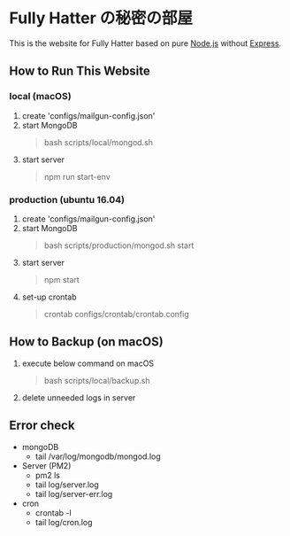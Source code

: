 
# Fully Hatter の秘密の部屋
This is the website for Fully Hatter based on pure [Node.js](https://nodejs.org) without [Express](https://expressjs.com/).

## How to Run This Website
### local (macOS)
1. create 'configs/mailgun-config.json'  
1. start MongoDB
    > bash scripts/local/mongod.sh
1. start server
    > npm run start-env

### production (ubuntu 16.04)
1. create 'configs/mailgun-config.json'  
1. start MongoDB
    > bash scripts/production/mongod.sh start
1. start server
    > npm start
1. set-up crontab
    > crontab configs/crontab/crontab.config

## How to Backup (on macOS)
1. execute below command on macOS
    > bash scripts/local/backup.sh
1. delete unneeded logs in server

## Error check
- mongoDB
    - tail /var/log/mongodb/mongod.log
- Server (PM2)
    - pm2 ls
    - tail log/server.log
    - tail log/server-err.log
- cron
    - crontab -l
    - tail log/cron.log
